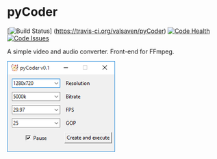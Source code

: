 # pyCoder
[![Build Status](https://travis-ci.org/valsaven/pyCoder.svg?branch=master)]
(https://travis-ci.org/valsaven/pyCoder)
[![Code Health](https://landscape.io/github/valsaven/pyCoder/master/landscape.svg?style=flat)](https://landscape.io/github/valsaven/pyCoder/master)
[![Code Issues](https://www.quantifiedcode.com/api/v1/project/c8d1fb4b8ae6410ebe50185a84109e76/badge.svg)](https://www.quantifiedcode.com/app/project/c8d1fb4b8ae6410ebe50185a84109e76)

A simple video and audio converter. Front-end for FFmpeg.

![Alt text](image.png)
